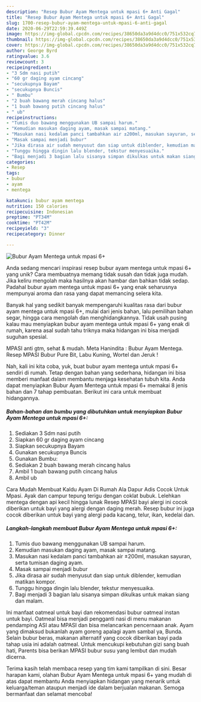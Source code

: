 ```yaml
---
description: "Resep Bubur Ayam Mentega untuk mpasi 6+ Anti Gagal"
title: "Resep Bubur Ayam Mentega untuk mpasi 6+ Anti Gagal"
slug: 1700-resep-bubur-ayam-mentega-untuk-mpasi-6-anti-gagal
date: 2020-06-29T22:59:39.449Z
image: https://img-global.cpcdn.com/recipes/38650da3a9d4dcc0/751x532cq70/bubur-ayam-mentega-untuk-mpasi-6-foto-resep-utama.jpg
thumbnail: https://img-global.cpcdn.com/recipes/38650da3a9d4dcc0/751x532cq70/bubur-ayam-mentega-untuk-mpasi-6-foto-resep-utama.jpg
cover: https://img-global.cpcdn.com/recipes/38650da3a9d4dcc0/751x532cq70/bubur-ayam-mentega-untuk-mpasi-6-foto-resep-utama.jpg
author: George Byrd
ratingvalue: 3.6
reviewcount: 3
recipeingredient:
- "3 Sdm nasi putih"
- "60 gr daging ayam cincang"
- "secukupnya Bayam"
- "secukupnya Buncis"
- " Bumbu"
- "2 buah bawang merah cincang halus"
- "1 buah bawang putih cincang halus"
- " ub"
recipeinstructions:
- "Tumis duo bawang menggunakan UB sampai harum."
- "Kemudian masukan daging ayam, masak sampai matang."
- "Masukan nasi kedalam panci tambahkan air ±200ml, masukan sayuran, serta tumisan daging ayam."
- "Masak sampai menjadi bubur"
- "Jika dirasa air sudah menyusut dan siap untuk diblender, kemudian matikan kompor."
- "Tunggu hingga dingin lalu blender, tekstur menyesuaika."
- "Bagi menjadi 3 bagian lalu sisanya simpan dikulkas untuk makan siang dan malam."
categories:
- Resep
tags:
- bubur
- ayam
- mentega

katakunci: bubur ayam mentega 
nutrition: 150 calories
recipecuisine: Indonesian
preptime: "PT34M"
cooktime: "PT42M"
recipeyield: "3"
recipecategory: Dinner

---
```



![Bubur Ayam Mentega untuk mpasi 6+](https://img-global.cpcdn.com/recipes/38650da3a9d4dcc0/751x532cq70/bubur-ayam-mentega-untuk-mpasi-6-foto-resep-utama.jpg)

Anda sedang mencari inspirasi resep bubur ayam mentega untuk mpasi 6+ yang unik? Cara membuatnya memang tidak susah dan tidak juga mudah. Jika keliru mengolah maka hasilnya akan hambar dan bahkan tidak sedap. Padahal bubur ayam mentega untuk mpasi 6+ yang enak seharusnya mempunyai aroma dan rasa yang dapat memancing selera kita.

Banyak hal yang sedikit banyak mempengaruhi kualitas rasa dari bubur ayam mentega untuk mpasi 6+, mulai dari jenis bahan, lalu pemilihan bahan segar, hingga cara mengolah dan menghidangkannya. Tidak usah pusing kalau mau menyiapkan bubur ayam mentega untuk mpasi 6+ yang enak di rumah, karena asal sudah tahu triknya maka hidangan ini bisa menjadi suguhan spesial.

MPASI anti gtm, sehat &amp; mudah. Meta Hanindita : Bubur Ayam Mentega. Resep MPASI Bubur Pure Bit, Labu Kuning, Wortel dan Jeruk !


Nah, kali ini kita coba, yuk, buat bubur ayam mentega untuk mpasi 6+ sendiri di rumah. Tetap dengan bahan yang sederhana, hidangan ini bisa memberi manfaat dalam membantu menjaga kesehatan tubuh kita. Anda dapat menyiapkan Bubur Ayam Mentega untuk mpasi 6+ memakai 8 jenis bahan dan 7 tahap pembuatan. Berikut ini cara untuk membuat hidangannya.

<!--inarticleads1-->

##### Bahan-bahan dan bumbu yang dibutuhkan untuk menyiapkan Bubur Ayam Mentega untuk mpasi 6+:

1. Sediakan 3 Sdm nasi putih
1. Siapkan 60 gr daging ayam cincang
1. Siapkan secukupnya Bayam
1. Gunakan secukupnya Buncis
1. Gunakan  Bumbu:
1. Sediakan 2 buah bawang merah cincang halus
1. Ambil 1 buah bawang putih cincang halus
1. Ambil  ub


Cara Mudah Membuat Kaldu Ayam Di Rumah Ala Dapur Adis Cocok Untuk Mpasi. Ayak dan campur tepung terigu dengan coklat bubuk. Lelehkan mentega dengan api kecil hingga lunak Resep MPASI bayi alergi ini cocok diberikan untuk bayi yang alergi dengan daging merah. Resep bubur ini juga cocok diberikan untuk bayi yang alergi pada kacang, telur, ikan, kedelai dan. 

<!--inarticleads2-->

##### Langkah-langkah membuat Bubur Ayam Mentega untuk mpasi 6+:

1. Tumis duo bawang menggunakan UB sampai harum.
1. Kemudian masukan daging ayam, masak sampai matang.
1. Masukan nasi kedalam panci tambahkan air ±200ml, masukan sayuran, serta tumisan daging ayam.
1. Masak sampai menjadi bubur
1. Jika dirasa air sudah menyusut dan siap untuk diblender, kemudian matikan kompor.
1. Tunggu hingga dingin lalu blender, tekstur menyesuaika.
1. Bagi menjadi 3 bagian lalu sisanya simpan dikulkas untuk makan siang dan malam.


Ini manfaat oatmeal untuk bayi dan rekomendasi bubur oatmeal instan untuk bayi. Oatmeal bisa menjadi pengganti nasi di menu makanan pendamping ASI atau MPASI dan bisa melancarkan pencernaan anak. Ayam yang dimaksud bukanlah ayam goreng apalagi ayam sambal ya, Bunda. Selain bubur beras, makanan alternatif yang cocok diberikan bayi pada tahap usia ini adalah oatmeal. Untuk mencukupi kebutuhan gizi sang buah hati, Parents bisa berikan MPASI bubur susu yang lembut dan mudah dicerna. 

Terima kasih telah membaca resep yang tim kami tampilkan di sini. Besar harapan kami, olahan Bubur Ayam Mentega untuk mpasi 6+ yang mudah di atas dapat membantu Anda menyiapkan hidangan yang menarik untuk keluarga/teman ataupun menjadi ide dalam berjualan makanan. Semoga bermanfaat dan selamat mencoba!
